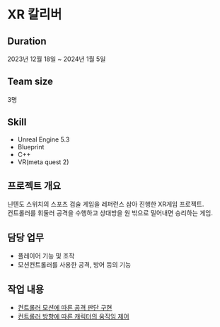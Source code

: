 # XR 칼리버

## Duration
2023년 12월 18일 ~ 2024년 1월 5일

## Team size
3명

## Skill
- Unreal Engine 5.3
- Blueprint
- C++
- VR(meta quest 2)

## 프로젝트 개요
닌텐도 스위치의 스포츠 검술 게임을 레퍼런스 삼아 진행한 XR게임 프로젝트.<br>
컨트롤러를 휘둘러 공격을 수행하고 상대방을 원 밖으로 밀어내면 승리하는 게임.<br>

## 담당 업무
- 플레이어 기능 및 조작
- 모션컨트롤러를 사용한 공격, 방어 등의 기능

## 작업 내용

- [컨트롤러 모션에 따른 공격 판단 구현](Source/SesacProject3/Private/Character/PlayerCharacter.cpp#L150)
- [컨트롤러 방향에 따른 캐릭터의 움직임 제어](Source/SesacProject3/Private/Character/CharacterBase.cpp#L187)
